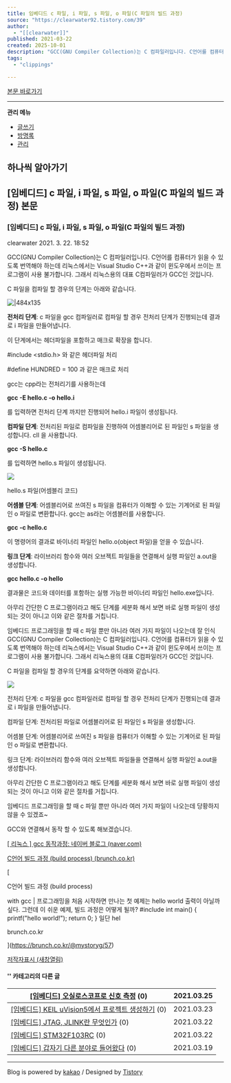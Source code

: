 ```yaml
---
title: 임베디드 c 파일, i 파일, s 파일, o 파일(C 파일의 빌드 과정)
source: "https://clearwater92.tistory.com/39"
author:
  - "[[clearwater]]"
published: 2021-03-22
created: 2025-10-01
description: "GCC(GNU Compiler Collection)는 C 컴파일러입니다. C언어를 컴퓨터가 읽을 수 있도록 번역해야 하는데 리눅스에서는 Visual Studio C++과 같이 윈도우에서 쓰이는 프로그램이 사용 불가합니다. 그래서 리눅스용의 대표 C컴파일러가 GCC인 것입니다. C 파일을 컴파일 할 경우의 단계는 아래와 같습니다. 전처리 단계 : c 파일을 gcc 컴파일러로 컴파일 할 경우 전처리 단계가 진행되는데 결과로 i 파일을 만들어냅니다. 이 단계에서는 헤더파일을 포함하고 매크로 확장을 합니다. #include 와 같은 헤더파일 처리 #define HUNDRED = 100 과 같은 매크로 처리 gcc는 cpp라는 전처리기를 사용하는데 gcc -E hello.c -o hello.i 를 입력하면 전처리.."
tags:
  - "clippings"

---
```

[본문 바로가기](https://clearwater92.tistory.com/#dkBody)

---

**관리 메뉴**
- [글쓰기](https://clearwater92.tistory.com/manage/entry/post "글쓰기")
- [방명록](https://clearwater92.tistory.com/guestbook "방명록")
- [관리](https://clearwater92.tistory.com/manage "관리")

## 하나씩 알아가기

## \[임베디드\] c 파일, i 파일, s 파일, o 파일(C 파일의 빌드 과정) 본문

### \[임베디드\] c 파일, i 파일, s 파일, o 파일(C 파일의 빌드 과정)

clearwater 2021. 3. 22. 18:52

GCC(GNU Compiler Collection)는 C 컴파일러입니다. C언어를 컴퓨터가 읽을 수 있도록 번역해야 하는데 리눅스에서는 Visual Studio C++과 같이 윈도우에서 쓰이는 프로그램이 사용 불가합니다. 그래서 리눅스용의 대표 C컴파일러가 GCC인 것입니다.

C 파일을 컴파일 할 경우의 단계는 아래와 같습니다.

![|484x135](https://img1.daumcdn.net/thumb/R1280x0/?scode=mtistory2&fname=https%3A%2F%2Fblog.kakaocdn.net%2Fdna%2Fx8xPL%2Fbtq0HabcJAh%2FAAAAAAAAAAAAAAAAAAAAANgUQzVK8XIERQ-vN_51KV9CNBPL9b-U3RQnTbnHBQWR%2Fimg.png%3Fcredential%3DyqXZFxpELC7KVnFOS48ylbz2pIh7yKj8%26expires%3D1761922799%26allow_ip%3D%26allow_referer%3D%26signature%3Dw5SavbZCx%252FvwB5QvzlwXj4ws29g%253D)

**전처리 단계**: c 파일을 gcc 컴파일러로 컴파일 할 경우 전처리 단계가 진행되는데 결과로 i 파일을 만들어냅니다.

이 단계에서는 헤더파일을 포함하고 매크로 확장을 합니다.

\#include <stdio.h> 와 같은 헤더파일 처리

\#define HUNDRED = 100 과 같은 매크로 처리

gcc는 cpp라는 전처리기를 사용하는데

**gcc -E hello.c -o hello.i**

를 입력하면 전처리 단계 까지만 진행되어 hello.i 파일이 생성됩니다.

**컴파일 단계**: 전처리된 파일로 컴파일을 진행하여 어셈블리어로 된 파일인 s 파일을 생성합니다. cll 을 사용합니다.

**gcc -S hello.c**

를 입력하면 hello.s 파일이 생성됩니다.

![](https://img1.daumcdn.net/thumb/R1280x0/?scode=mtistory2&fname=https%3A%2F%2Fblog.kakaocdn.net%2Fdna%2Fb0NjMT%2Fbtq1pz2N6Pn%2FAAAAAAAAAAAAAAAAAAAAAHNVG4D3l1GbNEDQPyM8wlCzgU_B10_S1AqdAtjg_icm%2Fimg.png%3Fcredential%3DyqXZFxpELC7KVnFOS48ylbz2pIh7yKj8%26expires%3D1761922799%26allow_ip%3D%26allow_referer%3D%26signature%3D3H0FXadVWoOBV8Ar7CvQDaVcOXQ%253D)

hello.s 파일(어셈블리 코드)

**어셈블 단계**: 어셈블리어로 쓰여진 s 파일을 컴퓨터가 이해할 수 있는 기계어로 된 파일인 o 파일로 변환합니다. gcc는 as라는 어셈블러를 사용합니다.

**gcc -c hello.c**

이 명령어의 결과로 바이너리 파일인 hello.o(object 파일)을 얻을 수 있습니다.

**링크 단계**: 라이브러리 함수와 여러 오브젝트 파일들을 연결해서 실행 파일인 a.out을 생성합니다.

**gcc hello.c -o hello**

결과물은 코드와 데이터를 포함하는 실행 가능한 바이너리 파일인 hello.exe입니다.

아무리 간단한 C 프로그램이라고 해도 단계를 세분화 해서 보면 바로 실행 파일이 생성되는 것이 아니고 이와 같은 절차를 거칩니다.

임베디드 프로그래밍을 할 때 c 파일 뿐만 아니라 여러 가지 파일이 나오는데 잘 인식GCC(GNU Compiler Collection)는 C 컴파일러입니다. C언어를 컴퓨터가 읽을 수 있도록 번역해야 하는데 리눅스에서는 Visual Studio C++과 같이 윈도우에서 쓰이는 프로그램이 사용 불가합니다. 그래서 리눅스용의 대표 C컴파일러가 GCC인 것입니다.

C 파일을 컴파일 할 경우의 단계를 요약하면 아래와 같습니다.

![](https://img1.daumcdn.net/thumb/R1280x0/?scode=mtistory2&fname=https%3A%2F%2Fblog.kakaocdn.net%2Fdna%2Feu1UH7%2Fbtq1qOk8XgQ%2FAAAAAAAAAAAAAAAAAAAAAD7kgMOO7IdoZ9Zyp5Sk-7H8rNdMhmpRFRiaOaZ-LT0m%2Fimg.png%3Fcredential%3DyqXZFxpELC7KVnFOS48ylbz2pIh7yKj8%26expires%3D1761922799%26allow_ip%3D%26allow_referer%3D%26signature%3D5EsitznxydhomKVz6bozF1guyu4%253D)

전처리 단계: c 파일을 gcc 컴파일러로 컴파일 할 경우 전처리 단계가 진행되는데 결과로 i 파일을 만들어냅니다.

컴파일 단계: 전처리된 파일로 어셈블리어로 된 파일인 s 파일을 생성합니다.

어셈블 단계: 어셈블리어로 쓰여진 s 파일을 컴퓨터가 이해할 수 있는 기계어로 된 파일인 o 파일로 변환합니다.

링크 단계: 라이브러리 함수와 여러 오브젝트 파일들을 연결해서 실행 파일인 a.out을 생성합니다.

아무리 간단한 C 프로그램이라고 해도 단계를 세분화 해서 보면 바로 실행 파일이 생성되는 것이 아니고 이와 같은 절차를 거칩니다.

임베디드 프로그래밍을 할 때 c 파일 뿐만 아니라 여러 가지 파일이 나오는데 당황하지 않을 수 있겠죠~

GCC와 연결해서 동작 할 수 있도록 해보겠습니다.

[\[ 리눅스 \] gcc 동작과정: 네이버 블로그 (naver.com)](https://m.blog.naver.com/PostView.nhn?blogId=ekthatkxkd&logNo=221218928935&proxyReferer=https:%2F%2Fwww.google.com%2F)

[C언어 빌드 과정 (build process) (brunch.co.kr)](https://brunch.co.kr/@mystoryg/57)

[

C언어 빌드 과정 (build process)

with gcc | 프로그래밍을 처음 시작하면 만나는 첫 예제는 hello world 출력이 아닐까 싶다. 그런데 이 쉬운 예제, 빌드 과정은 어떻게 될까? \#include int main() { printf("hello world!"); return 0; } 일단 hel

brunch.co.kr

](https://brunch.co.kr/@mystoryg/57)

[저작자표시 (새창열림)](https://creativecommons.org/licenses/by/4.0/deed.ko)

#### '' 카테고리의 다른 글

| [\[임베디드\] 오실로스코프로 신호 측정](https://clearwater92.tistory.com/41) (0) | 2021.03.25 |
| --- | --- |
| [\[임베디드\] KEIL uVision5에서 프로젝트 생성하기](https://clearwater92.tistory.com/40) (0) | 2021.03.23 |
| [\[임베디드\] JTAG, JLINK란 무엇인가](https://clearwater92.tistory.com/38) (0) | 2021.03.22 |
| [\[임베디드\] STM32F103RC](https://clearwater92.tistory.com/37) (0) | 2021.03.22 |
| [\[임베디드\] 갑자기 다른 분야로 들어왔다](https://clearwater92.tistory.com/36) (0) | 2021.03.19 |

---

Blog is powered by [kakao](http://www.kakaocorp.com/) / Designed by [Tistory](http://www.tistory.com/)